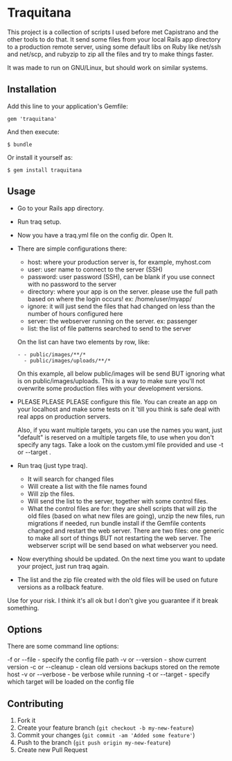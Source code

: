 # Traquitana

This project is a collection of scripts I used before met Capistrano and the
other tools to do that.
It send some files from your local Rails app directory to a production remote
server, using some
default libs on Ruby like net/ssh and net/scp, and rubyzip to zip all the files
and try to make
things faster.

It was made to run on GNU/Linux, but should work on similar systems. 

## Installation

Add this line to your application's Gemfile:

    gem 'traquitana'

And then execute:

    $ bundle

Or install it yourself as:

    $ gem install traquitana

## Usage

- Go to your Rails app directory.
- Run traq setup.
- Now you have a traq.yml file on the config dir. Open It.
- There are simple configurations there:
	- host: where your production server is, for example, myhost.com
	- user: user name to connect to the server (SSH)
	- password: user password (SSH), can be blank if you use connect with no password to the server
	- directory: where your app is on the server. please use the full path based on where the login occurs! ex: /home/user/myapp/
	- ignore: it will just send the files that had changed on less than the number of hours configured here
	- server: the webserver running on the server. ex: passenger
	- list: the list of file patterns searched to send to the server

	On the list can have two elements by row, like:

      - - public/images/**/*
        - public/images/uploads/**/*

   On this example, all below public/images will be send BUT ignoring what is on
   public/images/uploads. This is a way to make sure you'll not overwrite some
   production files with your development versions.

- PLEASE PLEASE PLEASE configure this file. You can create an app on your
  localhost and make some tests on it 'till you think is safe deal with real
  apps on production servers.

  Also, if you want multiple targets, you can use the names you want, just
  "default" is reserved on a multiple targets file, to use when you don't
  specify any tags. Take a look on the custom.yml file provided and use
  -t or --target <target>.

- Run traq (just type traq). 
	- It will search for changed files
	- Will create a list with the file names found
	- Will zíp the files.
	- Will send the list to the server, together with some control files.
   - What the control files are for: they are shell scripts that will zip the
     old files (based on what new files are going), unzip the new files, run
     migrations if needed, run bundle install if the Gemfile contents changed
     and restart the web server. There are two files: one generic to make all
     sort of things BUT not restarting the web server. The webserver script will
     be send based on what webserver you need.

- Now everything should be updated. On the next time you want to update your
  project, just run traq again.

* The list and the zip file created with the old files will be used on future
  versions as a rollback feature.	

Use for your risk. I think it's all ok but I don't give you guarantee if it
break something.

## Options

There are some command line options:

-f or --file <file> - specify the config file path
-v or --version - show current version
-c or --cleanup - clean old versions backups stored on the remote host
-v or --verbose - be verbose while running
-t or --target <target> - specify which target will be loaded on the config file

## Contributing

1. Fork it
2. Create your feature branch (`git checkout -b my-new-feature`)
3. Commit your changes (`git commit -am 'Added some feature'`)
4. Push to the branch (`git push origin my-new-feature`)
5. Create new Pull Request
